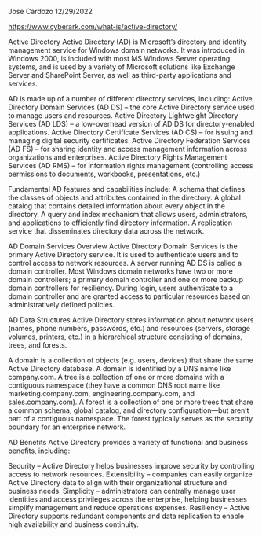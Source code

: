 Jose Cardozo
12/29/2022

https://www.cyberark.com/what-is/active-directory/

Active Directory
Active Directory (AD) is Microsoft’s directory and identity management service for Windows domain networks. It was introduced in Windows 2000, is included with most MS Windows Server operating systems, and is used by a variety of Microsoft solutions like Exchange Server and SharePoint Server, as well as third-party applications and services.

AD is made up of a number of different directory services, including:
Active Directory Domain Services (AD DS) – the core Active Directory service used to manage users and resources.
Active Directory Lightweight Directory Services (AD LDS) – a low-overhead version of AD DS for directory-enabled applications.
Active Directory Certificate Services (AD CS) – for issuing and managing digital security certificates.
Active Directory Federation Services (AD FS) – for sharing identity and access management information across organizations and enterprises.
Active Directory Rights Management Services (AD RMS) – for information rights management (controlling access permissions to documents, workbooks, presentations, etc.)

Fundamental AD features and capabilities include:
A schema that defines the classes of objects and attributes contained in the directory.
A global catalog that contains detailed information about every object in the directory.
A query and index mechanism that allows users, administrators, and applications to efficiently find directory information.
A replication service that disseminates directory data across the network.

AD Domain Services Overview
Active Directory Domain Services is the primary Active Directory service. It is used to authenticate users and to control access to network resources. A server running AD DS is called a domain controller. Most Windows domain networks have two or more domain controllers; a primary domain controller and one or more backup domain controllers for resiliency. During login, users authenticate to a domain controller and are granted access to particular resources based on administratively defined policies.

AD Data Structures
Active Directory stores information about network users (names, phone numbers, passwords, etc.) and resources (servers, storage volumes, printers, etc.) in a hierarchical structure consisting of domains, trees, and forests.

A domain is a collection of objects (e.g. users, devices) that share the same Active Directory database. A domain is identified by a DNS name like company.com.
A tree is a collection of one or more domains with a contiguous namespace (they have a common DNS root name like marketing.company.com, engineering.company.com, and sales.company.com).
A forest is a collection of one or more trees that share a common schema, global catalog, and directory configuration—but aren’t part of a contiguous namespace. The forest typically serves as the security boundary for an enterprise network.

AD Benefits
Active Directory provides a variety of functional and business benefits, including:

Security – Active Directory helps businesses improve security by controlling access to network resources.
Extensibility – companies can easily organize Active Directory data to align with their organizational structure and business needs.
Simplicity – administrators can centrally manage user identities and access privileges across the enterprise, helping businesses simplify management and reduce operations expenses.
Resiliency – Active Directory supports redundant components and data replication to enable high availability and business continuity.
